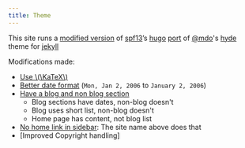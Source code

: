 ```yaml
---
title: Theme
---
```

This site runs a [modified version](https://github.com/aDotInTheVoid/hyde)
of [spf13](https://spf13.com/)’s 
[hugo](https://gohugo.io/) [port](https://github.com/spf13/hyde) of [@mdo](https://twitter.com/mdo)'s
[hyde](https://hyde.getpoole.com/) theme for 
[jekyll](http://jekyllrb.com/)

Modifications made:
- [Use \\(\KaTeX\\)](https://github.com/aDotInTheVoid/hyde/commit/24244cd0a5ed76a787b0396cac56bb16076a90ca)
- [Better date format](https://github.com/aDotInTheVoid/hyde/commit/5e03b8231a92d217c949bcd0c050372b3190a636) (`Mon, Jan 2, 2006` to `January 2, 2006`)
- [Have a blog and non blog section](https://github.com/aDotInTheVoid/hyde/commit/5e03b8231a92d217c949bcd0c050372b3190a636)
    - Blog sections have dates, non-blog doesn't
    - Blog uses short list, non-blog doesn't
    - Home page has content, not blog list
- [No home link in sidebar](https://github.com/aDotInTheVoid/hyde/commit/532a9d455439e1abd18d913e4b0ac2d138c03033):
    The site name above does that
- [Improved Copyright handling]


